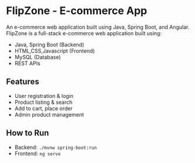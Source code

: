 # FlipZone - E-commerce App
An e-commerce web application built using Java, Spring Boot, and Angular.
FlipZone is a full-stack e-commerce web application built using:

- Java, Spring Boot (Backend)
- HTML,CSS,Javascript (Frontend)
- MySQL (Database)
- REST APIs

## Features

- User registration & login
- Product listing & search
- Add to cart, place order
- Admin product management

## How to Run

- Backend: `./mvnw spring-boot:run`
- Frontend: `ng serve`

